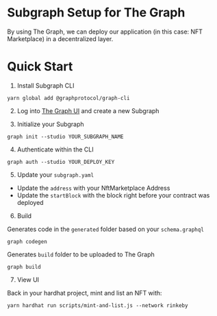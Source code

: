 # Subgraph Setup for The Graph

By using The Graph, we can deploy our application (in this case: NFT Marketplace) in a decentralized layer.

# Quick Start

1. Install Subgraph CLI

`yarn global add @graphprotocol/graph-cli`

2. Log into [The Graph UI](thegraph.com/studio/subgraph) and create a new Subgraph

3. Initialize your Subgraph

`graph init --studio YOUR_SUBGRAPH_NAME`

4. Authenticate within the CLI

`graph auth --studio YOUR_DEPLOY_KEY`

5. Update your `subgraph.yaml`

- Update the `address` with your NftMarketplace Address
- Update the `startBlock` with the block right before your contract was deployed

6. Build

Generates code in the `generated` folder based on your `schema.graphql`

`graph codegen`

Generates `build` folder to be uploaded to The Graph

`graph build`

7. View UI

Back in your hardhat project, mint and list an NFT with:

`yarn hardhat run scripts/mint-and-list.js --network rinkeby`
